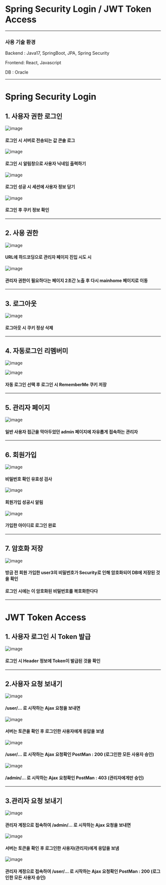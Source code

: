 # Spring Security Login / JWT Token Access


---------------------


### 사용 기술 환경

Backend : Java17, SpringBoot, JPA, Spring Security

Frontend: React, Javascript

DB : Oracle


-----------------------

# Spring Security Login


## 1. 사용자 권한 로그인


![image](https://github.com/user-attachments/assets/d3bf23f6-15d5-4d10-ab63-6b12fb50f74c)


#### 로그인 시 서버로 전송되는 값 콘솔 로그


![image](https://github.com/user-attachments/assets/8a094bc8-e684-4278-b55f-59cc9e27e349)


#### 로그인 시 알림창으로 사용자 닉네임 출력하기


![image](https://github.com/user-attachments/assets/ab1352d1-13c1-4903-bc4f-3f10942caa27)


#### 로그인 성공 시 세션에 사용자 정보 담기


![image](https://github.com/user-attachments/assets/49a87323-5326-4d1d-9ef2-c8ef1420cc3d)


#### 로그인 후 쿠키 정보 확인




----------------------------




## 2. 사용 권한


![image](https://github.com/user-attachments/assets/1ba2225a-fc51-4f2e-9b76-6c6a0c290d18)


#### URL에 하드코딩으로 관리자 페이지 진입 시도 시


![image](https://github.com/user-attachments/assets/f92c47e8-c1a8-41b0-97a1-396a95995aad)


#### 관리자 권한이 필요하다는 페이지 2초간 노출 후 다시 mainhome 페이지로 이동




----------------------




## 3. 로그아웃


![image](https://github.com/user-attachments/assets/3ed02996-e049-431e-acfa-86d4b17b95be)


#### 로그아웃 시 쿠키 정상 삭제



------------------------------




## 4. 자동로그인 리멤버미


![image](https://github.com/user-attachments/assets/fd5f3e73-9017-4dc3-9041-0d98d1b05a54)


![image](https://github.com/user-attachments/assets/3491a64a-0fca-462e-824d-62947057a795)


#### 자동 로그인 선택 후 로그인 시 RememberMe 쿠키 저장




-------------------------




## 5. 관리자 페이지


![image](https://github.com/user-attachments/assets/f5435b15-4b71-4fb0-8596-2c91df0d92f6)


#### 일반 사용자 접근을 막아두었던 admin 페이지에 자유롭게 접속하는 관리자



-------------------------




## 6. 회원가입


![image](https://github.com/user-attachments/assets/f2e2db1e-6c04-40f4-91df-bf01b9af7a83)


#### 비밀번호 확인 유효성 검사


![image](https://github.com/user-attachments/assets/49c43559-a12d-4bac-a592-bf48d167e5fb)


#### 회원가입 성공시 알림


![image](https://github.com/user-attachments/assets/e10b6d41-7536-40ab-a70c-f704ab568a45)


#### 가입한 아이디로 로그인 완료




-------------------------




## 7. 암호화 저장

![image](https://github.com/user-attachments/assets/f5f3f186-86ef-4d83-a340-8ca9d7bef18b)


#### 방금 전 회원 가입한 user3의 비밀번호가 Security로 인해 암호화되어 DB에 저장된 것을 확인
#### 로그인 시에는 이 암호화된 비밀번호를 복호화한다다




-------------------------




# JWT Token Access


## 1. 사용자 로그인 시 Token 발급


![image](https://github.com/user-attachments/assets/70876bb9-c735-4bea-bc9b-aa4c75c0ee86)


#### 로그인 시 Header 정보에 Token이 발급된 것을 확인




-------------------------




## 2.사용자 요청 보내기


![image](https://github.com/user-attachments/assets/479bbfe9-1396-45dc-8a83-1d56bb9305e6)


#### /user/... 로 시작하는 Ajax 요청을 보내면


![image](https://github.com/user-attachments/assets/18375db7-5b44-4600-be8e-c90d6e2ae4f7)


#### 서버는 토큰을 확인 후 로그인한 사용자에게 응답을 보냄


![image](https://github.com/user-attachments/assets/4f146be0-258f-4b7b-bf8d-a1d09c64166d)


#### /user/... 로 시작하는 Ajax 요청확인 PostMan : 200 (로그인한 모든 사용자 승인)


![image](https://github.com/user-attachments/assets/3f8f4212-c7c5-4a26-9fa7-13de313d72c8)


#### /admin/... 로 시작하는 Ajax 요청확인 PostMan : 403 (관리자에게만 승인) 




-------------------------




## 3.관리자 요청 보내기


![image](https://github.com/user-attachments/assets/65965eee-b856-4423-8a9e-d7d0437d9071)


#### 관리자 계정으로 접속하여 /admin/... 로 시작하는 Ajax 요청을 보내면


![image](https://github.com/user-attachments/assets/299e10e8-0992-4ff9-8a87-df571ea8d94f)


#### 서버는 토큰을 확인 후 로그인한 사용자(관리자)에게 응답을 보냄


![image](https://github.com/user-attachments/assets/c68dbbc3-597f-4ae1-bb89-70e184cfbd81)


#### 관리자 계정으로 접속하여 /user/... 로 시작하는 Ajax 요청확인 PostMan : 200 (로그인한 모든 사용자 승인)


